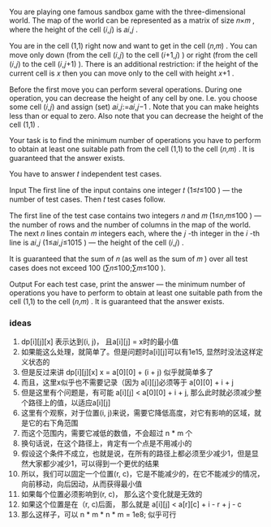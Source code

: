 You are playing one famous sandbox game with the three-dimensional world. The map of the world can be represented as a matrix of size 𝑛×𝑚
, where the height of the cell (𝑖,𝑗)
 is 𝑎𝑖,𝑗
.

You are in the cell (1,1)
 right now and want to get in the cell (𝑛,𝑚)
. You can move only down (from the cell (𝑖,𝑗)
 to the cell (𝑖+1,𝑗)
) or right (from the cell (𝑖,𝑗)
 to the cell (𝑖,𝑗+1)
). There is an additional restriction: if the height of the current cell is 𝑥
 then you can move only to the cell with height 𝑥+1
.

Before the first move you can perform several operations. During one operation, you can decrease the height of any cell by one. I.e. you choose some cell (𝑖,𝑗)
 and assign (set) 𝑎𝑖,𝑗:=𝑎𝑖,𝑗−1
. Note that you can make heights less than or equal to zero. Also note that you can decrease the height of the cell (1,1)
.

Your task is to find the minimum number of operations you have to perform to obtain at least one suitable path from the cell (1,1)
 to the cell (𝑛,𝑚)
. It is guaranteed that the answer exists.

You have to answer 𝑡
 independent test cases.

Input
The first line of the input contains one integer 𝑡
 (1≤𝑡≤100
) — the number of test cases. Then 𝑡
 test cases follow.

The first line of the test case contains two integers 𝑛
 and 𝑚
 (1≤𝑛,𝑚≤100
) — the number of rows and the number of columns in the map of the world. The next 𝑛
 lines contain 𝑚
 integers each, where the 𝑗
-th integer in the 𝑖
-th line is 𝑎𝑖,𝑗
 (1≤𝑎𝑖,𝑗≤1015
) — the height of the cell (𝑖,𝑗)
.

It is guaranteed that the sum of 𝑛
 (as well as the sum of 𝑚
) over all test cases does not exceed 100
 (∑𝑛≤100;∑𝑚≤100
).

Output
For each test case, print the answer — the minimum number of operations you have to perform to obtain at least one suitable path from the cell (1,1)
 to the cell (𝑛,𝑚)
. It is guaranteed that the answer exists.

### ideas
1. dp[i][j][x] 表示达到(i, j)， 且a[i][j] = x时的最小值
2. 如果能这么处理，就简单了。但是问题时a[i][j]可以有1e15, 显然时没法这样定义状态的
3. 但是反过来讲 dp[i][j][x] x = a[0][0] + (i + j) 似乎就简单多了
4. 而且，这里x似乎也不需要记录（因为 a[i][j]必须等于 a[0][0] + i + j
5. 但是这里有个问题是，有可能 a[i][j] < a[0][0] + i + j, 那么此时就必须减少整个路径上的值，以适应a[i][j]
6. 这里有个观察，对于位置(i, j)来说，需要它降低高度，对它有影响的区域，就是它的右下角范围
7. 而这个范围内，需要它减低的数值，不会超过 n * m 个
8. 换句话说，在这个路径上，肯定有一个点是不用减小的
9. 假设这个条件不成立，也就是说，在所有的路径上都必须至少减少1，但是显然大家都少减少1，可以得到一个更优的结果
10. 所以，我们可以固定一个位置(r, c)，它是不能减少的，在它不能减少的情况，向前移动，向后因动，从而获得最小值
11. 如果每个位置必须影响到(r, c)， 那么这个变化就是无效的
12. 如果这个位置是在（r, c)后面， 那么就是 a[i][j] < a[r][c] + i - r + j - c
13. 那么这样子，可以 n * m * n * m = 1e8; 似乎可行